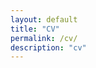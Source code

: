 ```yaml
---
layout: default
title: "CV"
permalink: /cv/
description: "cv"
---
```

<!-- Remove the first-level heading -->
<!-- # CV -->
